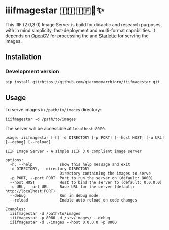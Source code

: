  # iiifmagestar 🇮🇮🇮🇫🧙✨

This IIIF (2.0,3.0) Image Server is build for didactic and research purposes, with in mind simplicity, fast-deployment and multi-format capabilities. It depends on [OpenCV](https://opencv.org/) for processing the and [Starlette](https://www.starlette.dev/) for serving the images.

## Installation

### Development version

```
pip install git+https://github.com/giacomomarchioro/iiifmagestar.git
```

## Usage

To serve images in `/path/to/images` directory:

```
iiifmagestar -d /path/to/images
```

The server will be accessible at `localhost:8000`.

```
usage: iiifmagestar [-h] -d DIRECTORY [-p PORT] [--host HOST] [-u URL] [--debug] [--reload]

IIIF Image Server - A simple IIIF 3.0 compliant image server

options:
  -h, --help            show this help message and exit
  -d DIRECTORY, --directory DIRECTORY
                        Directory containing the images to serve
  -p PORT, --port PORT  Port to run the server on (default: 8000)
  --host HOST           Host to bind the server to (default: 0.0.0.0)
  -u URL, --url URL     Base URL for the server (default: http://localhost:PORT)
  --debug               Run in debug mode
  --reload              Enable auto-reload on code changes

Examples:
  iiifmagestar -d /path/to/images
  iiifmagestar -p 8080 -d /srv/images/ --debug
  iiifmagestar -d ./images --host 0.0.0.0 -p 8000
```